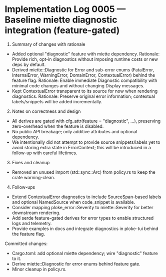 # Implementation Log 0005 — Baseline miette diagnostic integration (feature-gated)

1) Summary of changes with rationale
- Added optional "diagnostic" feature with miette dependency.
  Rationale: Provide rich, opt-in diagnostics without imposing runtime costs or new deps by default.
- Derived miette::Diagnostic for Error and sub-error enums (FatalError, InternalError, WarningError, DomainError, ContextualError) behind the feature flag.
  Rationale: Enable immediate Diagnostic compatibility with minimal code changes and without changing Display messages.
- Kept ContextualError transparent to its source for now when rendering diagnostics.
  Rationale: Preserve original error information; contextual labels/snippets will be added incrementally.

2) Notes on correctness and design
- All derives are gated with cfg_attr(feature = "diagnostic", …), preserving zero-overhead when the feature is disabled.
- No public API breakage; only additive attributes and optional dependency.
- We intentionally did not attempt to provide source snippets/labels yet to avoid storing extra state in ErrorContext; this will be introduced in a follow-up with careful lifetimes.

3) Fixes and cleanup
- Removed an unused import (std::sync::Arc) from policy.rs to keep the crate warning-clean.

4) Follow-ups
- Extend ContextualError diagnostics to include SourceSpan-based labels and optional NamedSource when code_snippet is available.
- Consider mapping ploke_error::Severity to miette::Severity for better downstream rendering.
- Add serde feature-gated derives for error types to enable structured logs and telemetry.
- Provide examples in docs and integrate diagnostics in ploke-tui behind the feature flag.

Committed changes:
- Cargo.toml: add optional miette dependency; wire "diagnostic" feature to it.
- Derive miette::Diagnostic for error enums behind feature gate.
- Minor cleanup in policy.rs.
